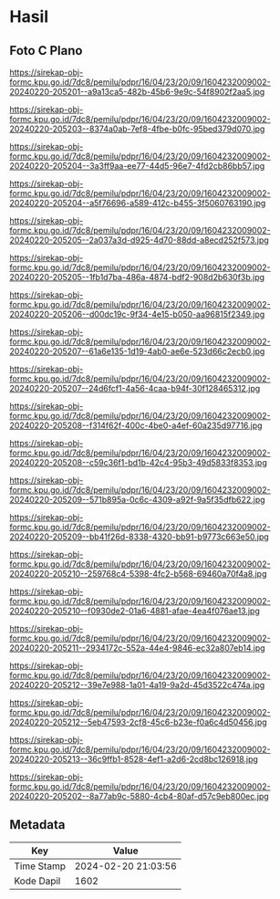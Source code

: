 # Hasil

## Foto C Plano

https://sirekap-obj-formc.kpu.go.id/7dc8/pemilu/pdpr/16/04/23/20/09/1604232009002-20240220-205201--a9a13ca5-482b-45b6-9e9c-54f8902f2aa5.jpg

https://sirekap-obj-formc.kpu.go.id/7dc8/pemilu/pdpr/16/04/23/20/09/1604232009002-20240220-205203--8374a0ab-7ef8-4fbe-b0fc-95bed379d070.jpg

https://sirekap-obj-formc.kpu.go.id/7dc8/pemilu/pdpr/16/04/23/20/09/1604232009002-20240220-205204--3a3ff9aa-ee77-44d5-96e7-4fd2cb86bb57.jpg

https://sirekap-obj-formc.kpu.go.id/7dc8/pemilu/pdpr/16/04/23/20/09/1604232009002-20240220-205204--a5f76696-a589-412c-b455-3f5060763190.jpg

https://sirekap-obj-formc.kpu.go.id/7dc8/pemilu/pdpr/16/04/23/20/09/1604232009002-20240220-205205--2a037a3d-d925-4d70-88dd-a8ecd252f573.jpg

https://sirekap-obj-formc.kpu.go.id/7dc8/pemilu/pdpr/16/04/23/20/09/1604232009002-20240220-205205--1fb1d7ba-486a-4874-bdf2-908d2b630f3b.jpg

https://sirekap-obj-formc.kpu.go.id/7dc8/pemilu/pdpr/16/04/23/20/09/1604232009002-20240220-205206--d00dc19c-9f34-4e15-b050-aa96815f2349.jpg

https://sirekap-obj-formc.kpu.go.id/7dc8/pemilu/pdpr/16/04/23/20/09/1604232009002-20240220-205207--61a6e135-1d19-4ab0-ae6e-523d66c2ecb0.jpg

https://sirekap-obj-formc.kpu.go.id/7dc8/pemilu/pdpr/16/04/23/20/09/1604232009002-20240220-205207--24d6fcf1-4a56-4caa-b94f-30f128465312.jpg

https://sirekap-obj-formc.kpu.go.id/7dc8/pemilu/pdpr/16/04/23/20/09/1604232009002-20240220-205208--f314f62f-400c-4be0-a4ef-60a235d97716.jpg

https://sirekap-obj-formc.kpu.go.id/7dc8/pemilu/pdpr/16/04/23/20/09/1604232009002-20240220-205208--c59c36f1-bd1b-42c4-95b3-49d5833f8353.jpg

https://sirekap-obj-formc.kpu.go.id/7dc8/pemilu/pdpr/16/04/23/20/09/1604232009002-20240220-205209--571b895a-0c6c-4309-a92f-9a5f35dfb622.jpg

https://sirekap-obj-formc.kpu.go.id/7dc8/pemilu/pdpr/16/04/23/20/09/1604232009002-20240220-205209--bb41f26d-8338-4320-bb91-b9773c663e50.jpg

https://sirekap-obj-formc.kpu.go.id/7dc8/pemilu/pdpr/16/04/23/20/09/1604232009002-20240220-205210--259768c4-5398-4fc2-b568-69460a70f4a8.jpg

https://sirekap-obj-formc.kpu.go.id/7dc8/pemilu/pdpr/16/04/23/20/09/1604232009002-20240220-205210--f0930de2-01a6-4881-afae-4ea4f076ae13.jpg

https://sirekap-obj-formc.kpu.go.id/7dc8/pemilu/pdpr/16/04/23/20/09/1604232009002-20240220-205211--2934172c-552a-44e4-9846-ec32a807eb14.jpg

https://sirekap-obj-formc.kpu.go.id/7dc8/pemilu/pdpr/16/04/23/20/09/1604232009002-20240220-205212--39e7e988-1a01-4a19-9a2d-45d3522c474a.jpg

https://sirekap-obj-formc.kpu.go.id/7dc8/pemilu/pdpr/16/04/23/20/09/1604232009002-20240220-205212--5eb47593-2cf8-45c6-b23e-f0a6c4d50456.jpg

https://sirekap-obj-formc.kpu.go.id/7dc8/pemilu/pdpr/16/04/23/20/09/1604232009002-20240220-205213--36c9ffb1-8528-4ef1-a2d6-2cd8bc126918.jpg

https://sirekap-obj-formc.kpu.go.id/7dc8/pemilu/pdpr/16/04/23/20/09/1604232009002-20240220-205202--8a77ab9c-5880-4cb4-80af-d57c9eb800ec.jpg


## Metadata

| Key        | Value               |
| ---------- | ------------------- |
| Time Stamp | 2024-02-20 21:03:56 |
| Kode Dapil | 1602                |



